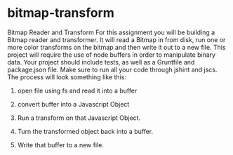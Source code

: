 # bitmap-transform
Bitmap Reader and Transform
For this assignment you will be building a Bitmap reader and transformer. It will read a Bitmap in from disk, run one or more color transforms on the bitmap and then write it out to a new file. This project will require the use of node buffers in order to manipulate binary data. Your project should include tests, as well as a Gruntfile and package.json file. Make sure to run all your code through jshint and jscs. The process will look something like this:

1. open file using fs and read it into a buffer

2. convert buffer into a Javascript Object

3. Run a transform on that Javascript Object.

4. Turn the transformed object back into a buffer.

5. Write that buffer to a new file.
